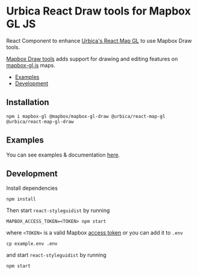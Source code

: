 # Urbica React Draw tools for Mapbox GL JS

React Component to enhance [Urbica's React Map GL](https://github.com/urbica/react-map-gl) to use Mapbox Draw tools.

[Mapbox Draw tools](https://github.com/mapbox/mapbox-gl-draw) adds support for drawing and editing features on [mapbox-gl.js](https://github.com/mapbox/mapbox-gl-js) maps.

- [Examples](#examples)
- [Development](#development)

## Installation

    npm i mapbox-gl @mapbox/mapbox-gl-draw @urbica/react-map-gl @urbica/react-map-gl-draw

## Examples

You can see examples & documentation [here](https://urbica.github.io/react-map-gl-draw/).

## Development
Install dependencies
    
    npm install    

Then start `react-styleguidist` by running

    MAPBOX_ACCESS_TOKEN=<TOKEN> npm start

where `<TOKEN>` is a valid Mapbox [access token](https://www.mapbox.com/help/define-access-token/) or you can add it to `.env` 
        
    cp example.env .env
    
and start `react-styleguidist` by running

    npm start
